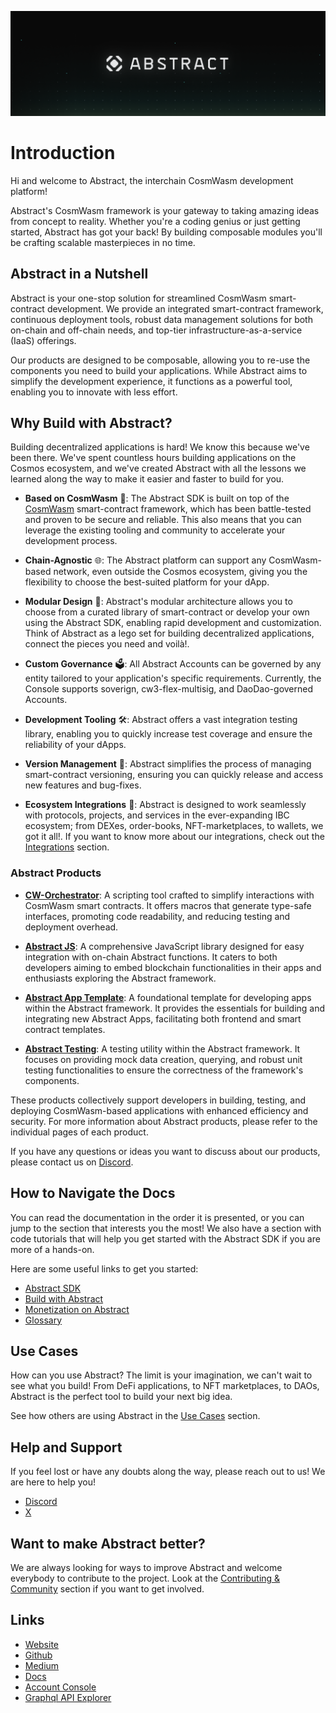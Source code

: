 <!-- # The Abstract Development Platform -->
<!-- This page is a high-level overview of the Abstract Platform, not the SDK or any of our actual products. Hence we should stick to a vocabulary that is familiar to the reader. -->

![SDK Background](resources/abstract_platform/twitter_cover-1.png)

# Introduction

Hi and welcome to Abstract, the interchain CosmWasm development platform!

Abstract's CosmWasm framework is your gateway
to taking amazing ideas from concept to reality. Whether you're a coding genius or just getting started, Abstract has
got your back! By building composable modules you'll be crafting scalable masterpieces in no time.

## Abstract in a Nutshell

Abstract is your one-stop solution for streamlined CosmWasm smart-contract development. We provide an
integrated smart-contract framework, continuous deployment tools, robust data management solutions for both on-chain and
off-chain needs, and top-tier infrastructure-as-a-service (IaaS) offerings.

Our products are designed to be composable, allowing you to re-use the components you need to build your applications.
While Abstract aims to simplify the development experience, it functions as a powerful tool, enabling you to innovate
with less effort.

## Why Build with Abstract?

Building decentralized applications is hard! We know this because we've been there. We've spent countless hours building
applications on the Cosmos ecosystem, and we've created Abstract with all the lessons we learned along the way to make
it easier and faster to build for you.

- **Based on CosmWasm** 🌟: The Abstract SDK is built on top of the <a href="https://cosmwasm.com/" target="_blank">
  CosmWasm</a>
  smart-contract framework, which has been battle-tested and proven to be secure and reliable. This also means that you
  can leverage the existing tooling and community to accelerate your development process.


- **Chain-Agnostic** 🌐: The Abstract platform can support any CosmWasm-based network, even outside the Cosmos ecosystem,
  giving you the flexibility to choose the best-suited platform for your dApp.


- **Modular Design** 🧩: Abstract's modular architecture allows you to choose from a curated library of smart-contract or
  develop your own using the Abstract SDK, enabling rapid development and customization. Think of Abstract as a lego set
  for
  building decentralized applications, connect the pieces you need and voilà!.


- **Custom Governance** 🗳️: All Abstract Accounts can be governed by any entity tailored to your application's specific
  requirements. Currently, the Console supports soverign, cw3-flex-multisig, and DaoDao-governed Accounts.


- **Development Tooling** 🛠: Abstract offers a vast integration testing library, enabling you to quickly increase test
  coverage
  and ensure the reliability of your dApps.


- **Version Management** 🔄: Abstract simplifies the process of managing smart-contract versioning, ensuring you can
  quickly
  release and access new features and bug-fixes.


- **Ecosystem Integrations** 🌱: Abstract is designed to work seamlessly with protocols, projects, and services in the
  ever-expanding IBC ecosystem; from DEXes, order-books, NFT-marketplaces, to wallets, we got it all!. If you want to
  know more about our integrations, check out the [Integrations](10_integrations.md) section.

### Abstract Products

- **[CW-Orchestrator](1_products/1_cw_orchestrator.md)**: A scripting tool crafted to simplify interactions with
  CosmWasm smart contracts. It offers macros that
  generate type-safe interfaces, promoting code readability, and reducing testing and deployment overhead.

- **[Abstract JS](1_products/4_abstract_js.md)**: A comprehensive JavaScript library designed for easy integration with
  on-chain Abstract functions. It
  caters to both developers aiming to embed blockchain functionalities in their apps and enthusiasts exploring the
  Abstract framework.

- **[Abstract App Template](1_products/2_abstract_app_template.md)**: A foundational template for developing apps within
  the Abstract framework. It provides the
  essentials for building and integrating new Abstract Apps, facilitating both frontend and smart contract templates.

- **[Abstract Testing](1_products/3_abstract_testing.md)**: A testing utility within the Abstract framework. It focuses
  on providing mock data creation, querying,
  and robust unit testing functionalities to ensure the correctness of the framework's components.

These products collectively support developers in building, testing, and deploying CosmWasm-based applications with
enhanced efficiency and security. For more information about Abstract products, please refer to the individual pages of
each product.

If you have any questions or ideas you want to discuss about our products, please contact us
on <a href="https://discord.com/invite/uch3Tq3aym" target="_blank">Discord</a>.

## How to Navigate the Docs

You can read the documentation in the order it is presented, or you can jump to the section that interests you the most!
We also have a section with code tutorials that will help you get started with the Abstract SDK if you are more of a
hands-on.

Here are some useful links to get you started:

- [Abstract SDK](./3_framework/1_abstract_sdk.md)
- [Build with Abstract](./4_get_started/1_index.md)
- [Monetization on Abstract](./5_platform/6_monetization.md)
- [Glossary](./9_glossary.md)

## Use Cases

How can you use Abstract? The limit is your imagination, we can't wait to see what you build! From DeFi applications, to
NFT marketplaces, to DAOs, Abstract is the perfect tool to build your next big idea.

See how others are using Abstract in the [Use Cases](./7_use_cases/index.md) section.

## Help and Support

If you feel lost or have any doubts along the way, please reach out to us! We are here to help you!

<ul>
    <li><a href="https://discord.com/invite/uch3Tq3aym" target="_blank">Discord</a></li>
    <li><a href="https://x.com/AbstractSDK" target="_blank">X</a></li>
</ul>

## Want to make Abstract better?

We are always looking for ways to improve Abstract and welcome everybody to contribute to the project. Look at the
[Contributing & Community](./contributing.md) section if you want to get involved.

## Links

<ul>
    <li><a href="https://abstract.money/" target="_blank">Website</a></li>
    <li><a href="https://github.com/AbstractSDK" target="_blank">Github</a></li>
    <li><a href="https://medium.com/@abstractmoney" target="_blank">Medium</a></li>
    <li><a href="https://docs.abstract.money/" target="_blank">Docs</a></li>
    <li><a href="https://app.abstract.money" target="_blank">Account Console</a></li>
    <li><a href="https://api.abstract.money/" target="_blank">Graphql API Explorer</a></li>
</ul>